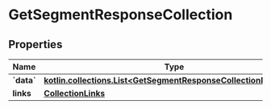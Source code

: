 
# GetSegmentResponseCollection

## Properties
| Name | Type | Description | Notes |
| ------------ | ------------- | ------------- | ------------- |
| **&#x60;data&#x60;** | [**kotlin.collections.List&lt;GetSegmentResponseCollectionDataInner&gt;**](GetSegmentResponseCollectionDataInner.md) |  |  |
| **links** | [**CollectionLinks**](CollectionLinks.md) |  |  [optional] |



